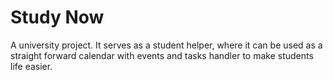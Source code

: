 # Study Now

A university project. It serves as a student helper, where it can be used as a straight forward calendar with events and tasks handler to make students life easier.
